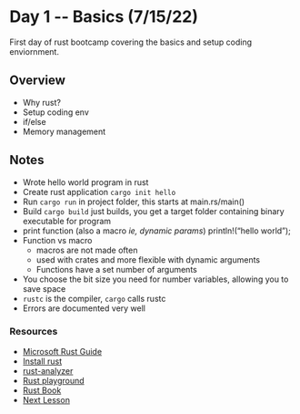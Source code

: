 # Day 1 -- Basics (7/15/22)

First day of rust bootcamp covering the basics and setup coding enviornment.

## Overview

- Why rust?
- Setup coding env
- if/else
- Memory management

## Notes

- Wrote hello world program in rust
- Create rust application `cargo init hello`
- Run `cargo run` in project folder, this starts at main.rs/main()
- Build `cargo build` just builds, you get a target folder containing binary executable for program
- print function (also a macro *ie, dynamic params*) println!(“hello world”);  
- Function vs macro
  - macros are not made often
  - used with crates and more flexible with dynamic arguments
  - Functions have a set number of arguments
- You choose the bit size you need for number variables, allowing you to save space
- `rustc` is the compiler, `cargo` calls rustc
- Errors are documented very well


### Resources

- [Microsoft Rust Guide](https://docs.microsoft.com/en-us/learn/paths/rust-first-steps/)
- [Install rust](https://rustup.rs/)
- [rust-analyzer](https://rustup.rs/)
- [Rust playground](https://play.rust-lang.org/)
- [Rust Book](https://doc.rust-lang.org/book/)
- [Next Lesson](https://docs.microsoft.com/en-us/learn/modules/rust-set-up-environment/5-hello-world?ns-enrollment-type=learningpath&ns-enrollment-id=learn.languages.rust-first-steps&pivots=linux)
